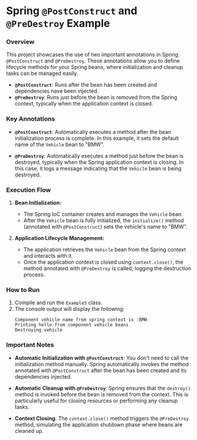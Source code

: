 # Spring `@PostConstruct` and `@PreDestroy` Example

### Overview
This project showcases the use of two important annotations in Spring: `@PostConstruct` and `@PreDestroy`. These annotations allow you to define lifecycle methods for your Spring beans, where initialization and cleanup tasks can be managed easily.

- **`@PostConstruct`**: Runs after the bean has been created and dependencies have been injected.
- **`@PreDestroy`**: Runs just before the bean is removed from the Spring context, typically when the application context is closed.

### Key Annotations

- **`@PostConstruct`**: Automatically executes a method after the bean initialization process is complete. In this example, it sets the default name of the `Vehicle` bean to "BMW".

- **`@PreDestroy`**: Automatically executes a method just before the bean is destroyed, typically when the Spring application context is closing. In this case, it logs a message indicating that the `Vehicle` bean is being destroyed.

### Execution Flow

1. **Bean Initialization:**
   - The Spring IoC container creates and manages the `Vehicle` bean.
   - After the `Vehicle` bean is fully initialized, the `initialize()` method (annotated with `@PostConstruct`) sets the vehicle's name to "BMW".

2. **Application Lifecycle Management:**
   - The application retrieves the `Vehicle` bean from the Spring context and interacts with it.
   - Once the application context is closed using `context.close()`, the method annotated with `@PreDestroy` is called, logging the destruction process.

### How to Run

1. Compile and run the `Example5` class.
2. The console output will display the following:
   ```
   Component vehicle name from spring context is :BMW
   Printing hello from component vehicle beans
   Destroying vehicle
   ```

### Important Notes

- **Automatic Initialization with `@PostConstruct`**: You don't need to call the initialization method manually. Spring automatically invokes the method annotated with `@PostConstruct` after the bean has been created and its dependencies injected.

- **Automatic Cleanup with `@PreDestroy`**: Spring ensures that the `destroy()` method is invoked before the bean is removed from the context. This is particularly useful for closing resources or performing any cleanup tasks.

- **Context Closing**: The `context.close()` method triggers the `@PreDestroy` method, simulating the application shutdown phase where beans are cleaned up.
